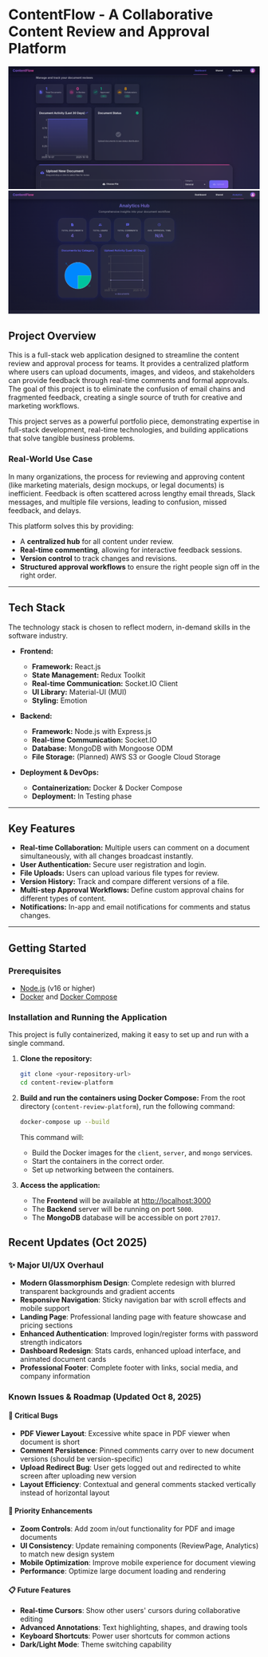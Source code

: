 # ContentFlow - A Collaborative Content Review and Approval Platform

![alt text](brave_screenshot_localhost.png)
![alt text](<Screenshot From 2025-10-10 17-19-58.png>)

## Project Overview

This is a full-stack web application designed to streamline the content review and approval process for teams. It provides a centralized platform where users can upload documents, images, and videos, and stakeholders can provide feedback through real-time comments and formal approvals. The goal of this project is to eliminate the confusion of email chains and fragmented feedback, creating a single source of truth for creative and marketing workflows.

This project serves as a powerful portfolio piece, demonstrating expertise in full-stack development, real-time technologies, and building applications that solve tangible business problems.

### Real-World Use Case

In many organizations, the process for reviewing and approving content (like marketing materials, design mockups, or legal documents) is inefficient. Feedback is often scattered across lengthy email threads, Slack messages, and multiple file versions, leading to confusion, missed feedback, and delays.

This platform solves this by providing:
*   A **centralized hub** for all content under review.
*   **Real-time commenting**, allowing for interactive feedback sessions.
*   **Version control** to track changes and revisions.
*   **Structured approval workflows** to ensure the right people sign off in the right order.

---

## Tech Stack

The technology stack is chosen to reflect modern, in-demand skills in the software industry.

*   **Frontend:**
    *   **Framework:** React.js
    *   **State Management:** Redux Toolkit
    *   **Real-time Communication:** Socket.IO Client
    *   **UI Library:** Material-UI (MUI)
    *   **Styling:** Emotion

*   **Backend:**
    *   **Framework:** Node.js with Express.js
    *   **Real-time Communication:** Socket.IO
    *   **Database:** MongoDB with Mongoose ODM
    *   **File Storage:** (Planned) AWS S3 or Google Cloud Storage

*   **Deployment & DevOps:**
    *   **Containerization:** Docker & Docker Compose
    *   **Deployment:** In Testing phase

---

## Key Features

*   **Real-time Collaboration:** Multiple users can comment on a document simultaneously, with all changes broadcast instantly.
*   **User Authentication:** Secure user registration and login.
*   **File Uploads:** Users can upload various file types for review.
*   **Version History:** Track and compare different versions of a file.
*   **Multi-step Approval Workflows:** Define custom approval chains for different types of content.
*   **Notifications:** In-app and email notifications for comments and status changes.

---

## Getting Started

### Prerequisites

*   [Node.js](https://nodejs.org/) (v16 or higher)
*   [Docker](https://www.docker.com/products/docker-desktop/) and [Docker Compose](https://docs.docker.com/compose/install/)

### Installation and Running the Application

This project is fully containerized, making it easy to set up and run with a single command.

1.  **Clone the repository:**
    ```bash
    git clone <your-repository-url>
    cd content-review-platform
    ```

2.  **Build and run the containers using Docker Compose:**
    From the root directory (`content-review-platform`), run the following command:
    ```bash
    docker-compose up --build
    ```
    This command will:
    *   Build the Docker images for the `client`, `server`, and `mongo` services.
    *   Start the containers in the correct order.
    *   Set up networking between the containers.

3.  **Access the application:**
    *   The **Frontend** will be available at [http://localhost:3000](http://localhost:3000)
    *   The **Backend** server will be running on port `5000`.
    *   The **MongoDB** database will be accessible on port `27017`.

## Recent Updates (Oct 2025)

### ✨ Major UI/UX Overhaul
*   **Modern Glassmorphism Design**: Complete redesign with blurred transparent backgrounds and gradient accents
*   **Responsive Navigation**: Sticky navigation bar with scroll effects and mobile support
*   **Landing Page**: Professional landing page with feature showcase and pricing sections
*   **Enhanced Authentication**: Improved login/register forms with password strength indicators
*   **Dashboard Redesign**: Stats cards, enhanced upload interface, and animated document cards
*   **Professional Footer**: Complete footer with links, social media, and company information

### Known Issues & Roadmap (Updated Oct 8, 2025)

#### 🐛 Critical Bugs
*   **PDF Viewer Layout**: Excessive white space in PDF viewer when document is short
*   **Comment Persistence**: Pinned comments carry over to new document versions (should be version-specific)
*   **Upload Redirect Bug**: User gets logged out and redirected to white screen after uploading new version
*   **Layout Efficiency**: Contextual and general comments stacked vertically instead of horizontal layout

#### 🚀 Priority Enhancements
*   **Zoom Controls**: Add zoom in/out functionality for PDF and image documents
*   **UI Consistency**: Update remaining components (ReviewPage, Analytics) to match new design system
*   **Mobile Optimization**: Improve mobile experience for document viewing
*   **Performance**: Optimize large document loading and rendering

#### 📋 Future Features
*   **Real-time Cursors**: Show other users' cursors during collaborative editing
*   **Advanced Annotations**: Text highlighting, shapes, and drawing tools
*   **Keyboard Shortcuts**: Power user shortcuts for common actions
*   **Dark/Light Mode**: Theme switching capability
